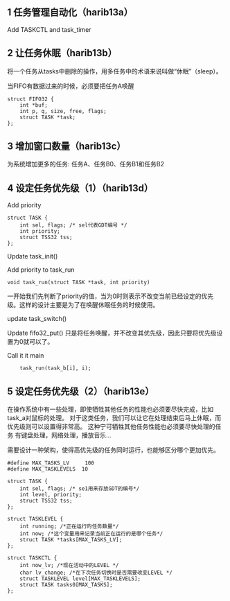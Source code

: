 ## 1 任务管理自动化（harib13a）
Add TASKCTL and task_timer


## 2 让任务休眠（harib13b）

将一个任务从tasks中删除的操作，用多任务中的术语来说叫做“休眠”（sleep）。

当FIFO有数据过来的时候，必须要把任务A唤醒
```
struct FIFO32 {
    int *buf;
    int p, q, size, free, flags;
    struct TASK *task;
};
```

## 3 增加窗口数量（harib13c）
为系统增加更多的任务: 任务A、任务B0、任务B1和任务B2


## 4 设定任务优先级（1）（harib13d）
Add priority
```
struct TASK {
    int sel, flags; /* sel代表GDT编号 */
    int priority;   
    struct TSS32 tss;
};
```

Update task_init() 


Add priority to task_run
```
void task_run(struct TASK *task, int priority)
```
一开始我们先判断了priority的值，当为0时则表示不改变当前已经设定的优先级。这样的设计主要是为了在唤醒休眠任务的时候使用。


update task_switch()



Update fifo32_put()
只是将任务唤醒，并不改变其优先级，因此只要将优先级设置为0就可以了。


Call it it main
```
    task_run(task_b[i], i);
```

## 5 设定任务优先级（2）（harib13e）
在操作系统中有一些处理，即使牺牲其他任务的性能也必须要尽快完成，比如task_a对鼠标的处理。
对于这类任务，我们可以让它在处理结束后马上休眠，而优先级则可以设置得非常高。
这种宁可牺牲其他任务性能也必须要尽快处理的任务 有键盘处理，网络处理，播放音乐...

需要设计一种架构，使得高优先级的任务同时运行，也能够区分哪个更加优先。
```
#define MAX_TASKS_LV     100
#define MAX_TASKLEVELS  10

struct TASK {
    int sel, flags; /* se1用来存放GDT的编号*/
    int level, priority;
    struct TSS32 tss;
};

struct TASKLEVEL {
    int running; /*正在运行的任务数量*/
    int now; /*这个变量用来记录当前正在运行的是哪个任务*/
    struct TASK *tasks[MAX_TASKS_LV];
};

struct TASKCTL {
    int now_lv; /*现在活动中的LEVEL */
    char lv_change; /*在下次任务切换时是否需要改变LEVEL */
    struct TASKLEVEL level[MAX_TASKLEVELS];
    struct TASK tasks0[MAX_TASKS];
};
```
